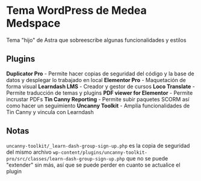 # Tema WordPress de Medea Medspace

Tema "hijo" de Astra que sobreescribe algunas funcionalidades y estilos

## Plugins

**Duplicator Pro** - Permite hacer copias de seguridad del código y la base de datos y desplegar lo trabajado en local
**Elementor Pro** - Maquetación de forma visual
**Learndash LMS** - Creador y gestor de cursos
**Loco Translate** - Permite traducción de temas y plugins
**PDF viewer for Elementor** - Permite incrustar PDFs
**Tin Canny Reporting** - Permite subir paquetes SCORM así como hacer un seguimiento
**Uncanny Toolkit** - Amplía funcionalidades de Tin Canny y vincula con Learndash

## Notas

`uncanny-toolkit/_learn-dash-group-sign-up.php` es la copia de seguridad del mismo archivo `wp-content/plugins/uncanny-toolkit-pro/src/classes/learn-dash-group-sign-up.php` que no se puede "extender" sin más, así que se puede perder en cuanto se actualice el plugin
